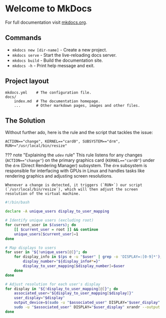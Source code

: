 # Welcome to MkDocs

For full documentation visit [mkdocs.org](https://www.mkdocs.org).

## Commands

* `mkdocs new [dir-name]` - Create a new project.
* `mkdocs serve` - Start the live-reloading docs server.
* `mkdocs build` - Build the documentation site.
* `mkdocs -h` - Print help message and exit.

## Project layout

    mkdocs.yml    # The configuration file.
    docs/
        index.md  # The documentation homepage.
        ...       # Other markdown pages, images and other files.


## The Solution

Without further ado, here is the rule and the script that tackles the issue:


``` linuxconfig title="/etc/udev/rules.d/50-resize.rules"
ACTION=="change", KERNEL=="card0", SUBSYSTEM=="drm", RUN+="/usr/local/bin/resize"
```


??? note "Explaining the `udev` rule"
    This rule listens for any changes (`ACTION=="change"`) on the primary graphics card (`KERNEL=="card0"`) under the `drm` (Direct Rendering Manager) subsystem. The `drm` subsystem is responsible for interfacing with GPUs in Linux and handles tasks like rendering graphics and adjusting screen resolutions.

    Whenever a change is detected, it triggers (`RUN+`) our script (`/usr/local/bin/resize`), which will then adjust the screen resolution of the virtual machine.




``` bash title="/usr/local/bin/resize"
#!/bin/bash

declare -A unique_users display_to_user_mapping

# Identify unique users (excluding root)
for current_user in $(users); do
    [[ $current_user = root ]] && continue
    unique_users[$current_user]=1
done

# Map displays to users
for user in "${!unique_users[@]}"; do
    for display_info in $(ps e -u "$user" | grep -o 'DISPLAY=:[0-9]*'); do
        display_number="${display_info#*=}"
        display_to_user_mapping[$display_number]=$user
    done
done

# Adjust resolution for each user's display
for display in "${!display_to_user_mapping[@]}"; do
    associated_user="${display_to_user_mapping[$display]}"
    user_display="$display"
    output_device=$(sudo -u "$associated_user" DISPLAY="$user_display" xrandr | awk '/ connected/{print $1; exit;}')
    sudo -u "$associated_user" DISPLAY="$user_display" xrandr --output "$output_device" --auto
done
```

